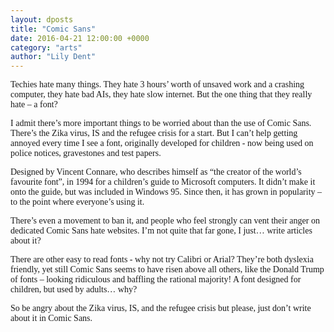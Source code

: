 ```yaml
---
layout: dposts
title: "Comic Sans"
date: 2016-04-21 12:00:00 +0000
category: "arts"
author: "Lily Dent"
---
```

<font face="Comic Sans MS">
Techies hate many things. They hate 3 hours’ worth of unsaved work and a crashing computer, they hate bad AIs, they hate slow internet. But the one thing that they really hate – a font?

I admit there’s more important things to be worried about than the use of Comic Sans. There’s the Zika virus, IS and the refugee crisis for a start. But I can’t help getting annoyed every time I see a font, originally developed for children - now being used on police notices, gravestones and test papers.

 Designed by Vincent Connare, who describes himself as “the creator of the world’s favourite font”, in 1994 for a children’s guide to Microsoft computers. It didn’t make it onto the guide, but was included in Windows 95. Since then, it has grown in popularity – to the point where everyone’s using it. 

 There’s even a movement to ban it, and people who feel strongly can vent their anger on dedicated Comic Sans hate websites. I’m not quite that far gone, I just… write articles about it? 

There are other easy to read fonts - why not try Calibri or Arial? They’re both dyslexia friendly, yet still Comic Sans seems to have risen above all others, like the Donald Trump of fonts – looking ridiculous and baffling the rational majority! A font designed for children, but used by adults… why? 

 So be angry about the Zika virus, IS, and the refugee crisis but please, just don’t write about it in Comic Sans. 
</font>

